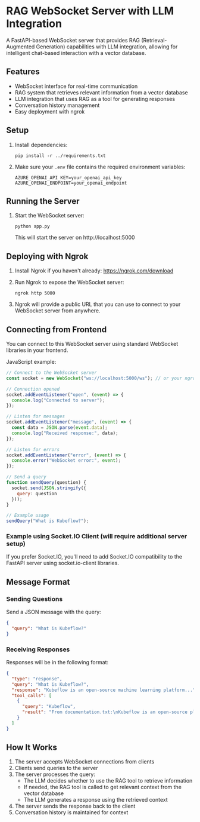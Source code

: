 # RAG WebSocket Server with LLM Integration

A FastAPI-based WebSocket server that provides RAG (Retrieval-Augmented Generation) capabilities with LLM integration, allowing for intelligent chat-based interaction with a vector database.

## Features

- WebSocket interface for real-time communication
- RAG system that retrieves relevant information from a vector database
- LLM integration that uses RAG as a tool for generating responses
- Conversation history management
- Easy deployment with ngrok

## Setup

1. Install dependencies:
   ```
   pip install -r ../requirements.txt
   ```

2. Make sure your `.env` file contains the required environment variables:
   ```
   AZURE_OPENAI_API_KEY=your_openai_api_key
   AZURE_OPENAI_ENDPOINT=your_openai_endpoint
   ```

## Running the Server

1. Start the WebSocket server:
   ```
   python app.py
   ```
   This will start the server on http://localhost:5000

## Deploying with Ngrok

1. Install Ngrok if you haven't already: https://ngrok.com/download

2. Run Ngrok to expose the WebSocket server:
   ```
   ngrok http 5000
   ```

3. Ngrok will provide a public URL that you can use to connect to your WebSocket server from anywhere.

## Connecting from Frontend

You can connect to this WebSocket server using standard WebSocket libraries in your frontend.

JavaScript example:
```javascript
// Connect to the WebSocket server
const socket = new WebSocket("ws://localhost:5000/ws"); // or your ngrok URL with ws:// protocol

// Connection opened
socket.addEventListener("open", (event) => {
  console.log("Connected to server");
});

// Listen for messages
socket.addEventListener("message", (event) => {
  const data = JSON.parse(event.data);
  console.log("Received response:", data);
});

// Listen for errors
socket.addEventListener("error", (event) => {
  console.error("WebSocket error:", event);
});

// Send a query
function sendQuery(question) {
  socket.send(JSON.stringify({
    query: question
  }));
}

// Example usage
sendQuery("What is Kubeflow?");
```

### Example using Socket.IO Client (will require additional server setup)

If you prefer Socket.IO, you'll need to add Socket.IO compatibility to the FastAPI server using socket.io-client libraries.

## Message Format

### Sending Questions

Send a JSON message with the query:
```json
{
  "query": "What is Kubeflow?"
}
```

### Receiving Responses

Responses will be in the following format:
```json
{
  "type": "response",
  "query": "What is Kubeflow?",
  "response": "Kubeflow is an open-source machine learning platform...",
  "tool_calls": [
    {
      "query": "Kubeflow",
      "result": "From documentation.txt:\nKubeflow is an open-source platform..."
    }
  ]
}
```

## How It Works

1. The server accepts WebSocket connections from clients
2. Clients send queries to the server
3. The server processes the query:
   - The LLM decides whether to use the RAG tool to retrieve information
   - If needed, the RAG tool is called to get relevant context from the vector database
   - The LLM generates a response using the retrieved context
4. The server sends the response back to the client
5. Conversation history is maintained for context 